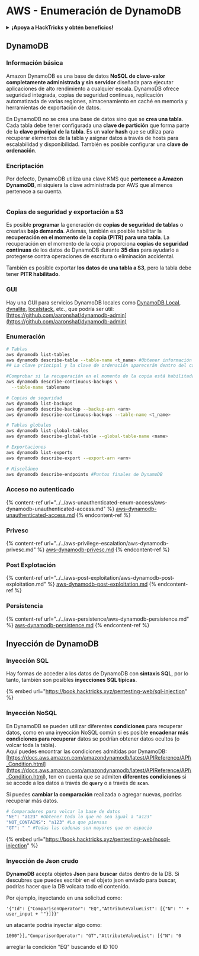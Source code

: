 # AWS - Enumeración de DynamoDB

<details>

<summary><strong>¡Apoya a HackTricks y obtén beneficios!</strong></summary>

* Si quieres ver a tu **empresa anunciada en HackTricks** o si quieres acceder a la **última versión de PEASS o descargar HackTricks en PDF** ¡Consulta los [**PLANES DE SUSCRIPCIÓN**](https://github.com/sponsors/carlospolop)!
* Obtén el [**oficial PEASS & HackTricks swag**](https://peass.creator-spring.com)
* Descubre [**The PEASS Family**](https://opensea.io/collection/the-peass-family), nuestra colección de exclusivos [**NFTs**](https://opensea.io/collection/the-peass-family)
* **Únete al** 💬 [**grupo de Discord**](https://discord.gg/hRep4RUj7f) o al [**grupo de telegram**](https://t.me/peass) o **sígueme** en **Twitter** 🐦 [**@carlospolopm**](https://twitter.com/carlospolopm).
* **Comparte tus trucos de hacking enviando PR a los repositorios de** [**HackTricks**](https://github.com/carlospolop/hacktricks) y [**HackTricks Cloud**](https://github.com/carlospolop/hacktricks-cloud).

</details>

## DynamoDB

### Información básica

Amazon DynamoDB es una base de datos **NoSQL de clave-valor completamente administrada y sin servidor** diseñada para ejecutar aplicaciones de alto rendimiento a cualquier escala. DynamoDB ofrece seguridad integrada, copias de seguridad continuas, replicación automatizada de varias regiones, almacenamiento en caché en memoria y herramientas de exportación de datos.

En DynamoDB no se crea una base de datos sino que se **crea una tabla**. Cada tabla debe tener configurada una **clave de partición** que forma parte de la **clave principal de la tabla**. Es un **valor hash** que se utiliza para recuperar elementos de la tabla y asignar datos a través de hosts para escalabilidad y disponibilidad. También es posible configurar una **clave de ordenación**.

### Encriptación

Por defecto, DynamoDB utiliza una clave KMS que **pertenece a Amazon DynamoDB**, ni siquiera la clave administrada por AWS que al menos pertenece a su cuenta.

<figure><img src="https://lh4.googleusercontent.com/JjtNS7aA-_GRMgZb4v93jWEQJi6DQdUPq0FEpzZPdeyCeNoG05p0NJiV9Zs-ULs_-Tfjmx0W1ZgsE2Ui2ljo7D-1a87Xny-gpLVQO0XmXdFoph9ci1RepbVNwaCe9oPruEZSEDxGTxF5dIv6pW1WpT6kWA=s2048" alt=""><figcaption></figcaption></figure>

### Copias de seguridad y exportación a S3

Es posible **programar** la generación de **copias de seguridad de tablas** o crearlas **bajo demanda**. Además, también es posible habilitar la **recuperación en el momento de la copia (PITR) para una tabla**. La recuperación en el momento de la copia proporciona **copias de seguridad continuas** de los datos de DynamoDB durante **35 días** para ayudarlo a protegerse contra operaciones de escritura o eliminación accidental.

También es posible exportar **los datos de una tabla a S3**, pero la tabla debe tener **PITR habilitado**.

### GUI

Hay una GUI para servicios DynamoDB locales como [DynamoDB Local](https://aws.amazon.com/blogs/aws/dynamodb-local-for-desktop-development/), [dynalite](https://github.com/mhart/dynalite), [localstack](https://github.com/localstack/localstack), etc., que podría ser útil: [https://github.com/aaronshaf/dynamodb-admin](https://github.com/aaronshaf/dynamodb-admin)

### Enumeración

```bash
# Tablas
aws dynamodb list-tables 
aws dynamodb describe-table --table-name <t_name> #Obtener información de metadatos
## La clave principal y la clave de ordenación aparecerán dentro del campo KeySchema

#Comprobar si la recuperación en el momento de la copia está habilitada
aws dynamodb describe-continuous-backups \
  --table-name tablename

# Copias de seguridad
aws dynamodb list-backups
aws dynamodb describe-backup --backup-arn <arn>
aws dynamodb describe-continuous-backups --table-name <t_name>

# Tablas globales
aws dynamodb list-global-tables
aws dynamodb describe-global-table --global-table-name <name>

# Exportaciones
aws dynamodb list-exports
aws dynamodb describe-export --export-arn <arn>

# Misceláneo
aws dynamodb describe-endpoints #Puntos finales de DynamoDB
```

### Acceso no autenticado

{% content-ref url="../../aws-unauthenticated-enum-access/aws-dynamodb-unauthenticated-access.md" %}
[aws-dynamodb-unauthenticated-access.md](../../aws-unauthenticated-enum-access/aws-dynamodb-unauthenticated-access.md)
{% endcontent-ref %}

### Privesc

{% content-ref url="../../aws-privilege-escalation/aws-dynamodb-privesc.md" %}
[aws-dynamodb-privesc.md](../../aws-privilege-escalation/aws-dynamodb-privesc.md)
{% endcontent-ref %}

### Post Explotación

{% content-ref url="../../aws-post-exploitation/aws-dynamodb-post-exploitation.md" %}
[aws-dynamodb-post-exploitation.md](../../aws-post-exploitation/aws-dynamodb-post-exploitation.md)
{% endcontent-ref %}

### Persistencia

{% content-ref url="../../aws-persistence/aws-dynamodb-persistence.md" %}
[aws-dynamodb-persistence.md](../../aws-persistence/aws-dynamodb-persistence.md)
{% endcontent-ref %}

## Inyección de DynamoDB

### Inyección SQL

Hay formas de acceder a los datos de DynamoDB con **sintaxis SQL**, por lo tanto, también son posibles **inyecciones SQL típicas**.

{% embed url="https://book.hacktricks.xyz/pentesting-web/sql-injection" %}

### Inyección NoSQL

En DynamoDB se pueden utilizar diferentes **condiciones** para recuperar datos, como en una inyección NoSQL común si es posible **encadenar más condiciones para recuperar** datos se podrían obtener datos ocultos (o volcar toda la tabla).\
Aquí puedes encontrar las condiciones admitidas por DynamoDB: [https://docs.aws.amazon.com/amazondynamodb/latest/APIReference/API\_Condition.html](https://docs.aws.amazon.com/amazondynamodb/latest/APIReference/API\_Condition.html), ten en cuenta que se admiten **diferentes condiciones** si se accede a los datos a través de **`query`** o a través de **`scan`**.

Si puedes **cambiar la comparación** realizada o agregar nuevas, podrías recuperar más datos.

```bash
# Comparadores para volcar la base de datos
"NE": "a123" #Obtener todo lo que no sea igual a "a123"
"NOT_CONTAINS": "a123" #Lo que piensas
"GT": " " #Todas las cadenas son mayores que un espacio
```

{% embed url="https://book.hacktricks.xyz/pentesting-web/nosql-injection" %}

### Inyección de Json crudo

**DynamoDB** acepta objetos **Json** para **buscar** datos dentro de la DB. Si descubres que puedes escribir en el objeto json enviado para buscar, podrías hacer que la DB volcara todo el contenido.

Por ejemplo, inyectando en una solicitud como:

`'{"Id": {"ComparisonOperator": "EQ","AttributeValueList": [{"N": "' + user_input + '"}]}}'`

un atacante podría inyectar algo como:

`1000"}],"ComparisonOperator": "GT","AttributeValueList": [{"N": "0`

arreglar la condición "EQ" buscando el ID 100